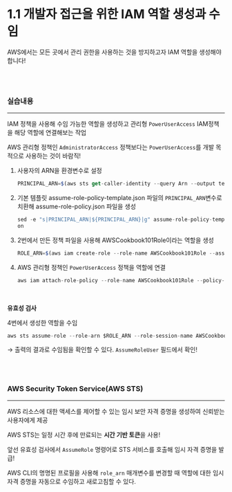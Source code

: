 # 1.1 개발자 접근을 위한 IAM 역할 생성과 수임

AWS에서는 모든 곳에서 관리 권한을 사용하는 것을 방지하고자 IAM 역할을 생성해야 합니다!

<br>
<br>

### 실습내용

---

IAM 정책을 사용해 수임 가능한 역할을 생성하고 관리형 `PowerUserAccess` IAM정책을 해당 역할에 연결해보는 작업

AWS 관리형 정책인 `AdministratorAccess` 정책보다는 `PowerUserAccess`를 개발 목적으로 사용하는 것이 바람직!

1. 사용자의 ARN을 환경변수로 설정

   ```jsx
   PRINCIPAL_ARN=$(aws sts get-caller-identity --query Arn --output text)
   ```

2. 기본 템플릿 assume-role-policy-template.json 파일의 `PRINCIPAL_ARN`변수로 치환해 assume-role-policy.json 파일을 생성

   ```jsx
   sed -e "s|PRINCIPAL_ARN|${PRINCIPAL_ARN}|g" assume-role-policy-template.json > assume-role-policy.js
   on
   ```

3. 2번에서 만든 정책 파일을 사용해 AWSCookbook101Role이라는 역할을 생성

   ```jsx
   ROLE_ARN=$(aws iam create-role --role-name AWSCookbook101Role --assume-role-policy-document  file://assume-role-policy.json --output text --query Role.Arn)
   ```

4. AWS 관리형 정책인 `PowerUserAccess` 정책을 역할에 연결

   ```jsx
   aws iam attach-role-policy --role-name AWSCookbook101Role --policy-arn arn:aws:iam::aws:policy/PowerUserAccess
   ```

<br>

**유효성 검사**

4번에서 생성한 역할을 수임

```jsx
aws sts assume-role --role-arn $ROLE_ARN --role-session-name AWSCookbook101
```

→ 출력의 결과로 수임됨을 확인할 수 있다. `AssumeRoleUser` 필드에서 확인!

<br>
<br>

### AWS Security Token Service(AWS STS)

---

AWS 리소스에 대한 액세스를 제어할 수 있는 임시 보안 자격 증명을 생성하여 신뢰받는 사용자에게 제공

AWS STS는 일정 시간 후에 만료되는 **시간 기반 토큰**을 사용!

앞선 유효성 검사에서 `AssumeRole` 명령어로 STS 서비스를 호출해 임시 자격 증명을 발급!

AWS CLI의 명명된 프로필을 사용해 `role_arn` 매개변수를 변경할 때 역할에 대한 임시 자격 증명을 자동으로 수임하고 새로고침할 수 있다.
